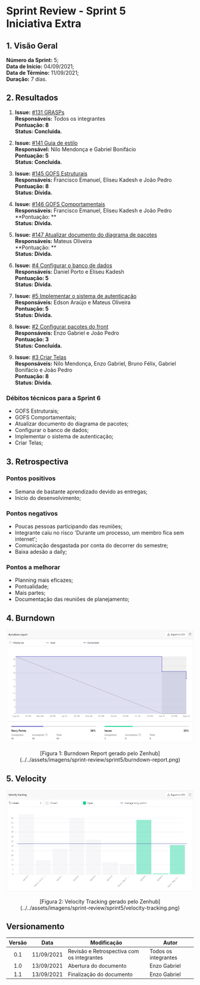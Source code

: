 # Sprint Review - Sprint 5 <br> <span class="rotulo-extra">Iniciativa Extra</span>

## 1. Visão Geral
**Número da Sprint:** 5;<br>
**Data de Início:** 04/09/2021;<br>
**Data de Término:** 11/09/2021;<br>
**Duração:** 7 dias.<br>

## 2. Resultados

1. **Issue:** [#131 GRASPs](https://github.com/UnBArqDsw2021-1/2021.1_G6_Curumim/issues/131)<br> 
**Responsáveis:** Todos os integrantes<br>
**Pontuação: 8**<br>
**Status: Concluida.**<br>

2. **Issue:** [#141 Guia de estilo](https://github.com/UnBArqDsw2021-1/2021.1_G6_Curumim/issues/141)<br> 
**Responsável:** Nilo Mendonça e Gabriel Bonifácio<br>
**Pontuação: 5**<br>
**Status: Concluída.**<br>

3. **Issue:** [#145 GOFS Estruturais](https://github.com/UnBArqDsw2021-1/2021.1_G6_Curumim/issues/145)<br> 
**Responsáveis:** Francisco Emanuel, Eliseu Kadesh e João Pedro<br>
**Pontuação: 8**<br>
**Status: Dívida.**<br>  

4. **Issue:** [#146 GOFS Comportamentais](https://github.com/UnBArqDsw2021-1/2021.1_G6_Curumim/issues/146)<br> 
**Responsáveis:** Francisco Emanuel, Eliseu Kadesh e João Pedro<br>
**Pontuação: **<br>
**Status: Dívida.**<br> 

5. **Issue:** [#147 Atualizar documento do diagrama de pacotes](https://github.com/UnBArqDsw2021-1/2021.1_G6_Curumim/issues/147)<br> 
**Responsáveis:** Mateus Oliveira<br>
**Pontuação: **<br>
**Status: Dívida.**<br> 

6. **Issue:** [#4 Configurar o banco de dados](https://github.com/UnBArqDsw2021-1/2021.1_G6_Curumim_Back-end/issues/4)<br> 
**Responsáveis:** Daniel Porto e Eliseu Kadesh<br>
**Pontuação: 5**<br>
**Status: Dívida.**<br>

7. **Issue:** [#5 Implementar o sistema de autenticação](https://github.com/UnBArqDsw2021-1/2021.1_G6_Curumim_Back-end/issues/5)<br> 
**Responsáveis:** Edson Araújo e Mateus Oliveira<br>
**Pontuação: 5**<br>
**Status: Dívida.**<br>

8. **Issue:** [#2 Configurar pacotes do front](https://github.com/unbarqdsw2021-1/2021.1_g6_curumim_front-end/issues/2)<br> 
**Responsáveis:** Enzo Gabriel e João Pedro<br>
**Pontuação: 3**<br>
**Status: Concluída.**<br>

9. **Issue:** [#3 Criar Telas](https://github.com/unbarqdsw2021-1/2021.1_g6_curumim_front-end/issues/3)<br> 
**Responsáveis:** Nilo Mendonça, Enzo Gabriel, Bruno Félix, Gabriel Bonifácio e João Pedro<br>
**Pontuação: 8**<br>
**Status: Dívida.**<br>

### **Débitos técnicos para a Sprint 6**
 - GOFS Estruturais;
 - GOFS Comportamentais;
 - Atualizar documento do diagrama de pacotes;
 - Configurar o banco de dados;
 - Implementar o sistema de autenticação;
 - Criar Telas;

## 3. Retrospectiva

### **Pontos positivos**
- Semana de bastante aprendizado devido as entregas;
- Início do desenvolvimento;

### **Pontos negativos**
- Poucas pessoas participando das reuniões;
- Integrante caiu no risco 'Durante um processo, um membro fica sem internet';
- Comunicação desgastada por conta do decorrer do semestre;
- Baixa adesão a daily;
  
### **Pontos a melhorar**
- Planning mais eficazes;
- Pontualidade;
- Mais partes;
- Documentação das reuniões de planejamento;

## 4. Burndown
![Burndown Report](../../assets/imagens/sprint-review/sprint5/burndown-report.png)
<center>[Figura 1: Burndown Report gerado pelo Zenhub](../../assets/imagens/sprint-review/sprint5/burndown-report.png)</center>

## 5. Velocity
![Velocity Tracking](../../assets/imagens/sprint-review/sprint5/velocity-tracking.png)
<center>[Figura 2: Velocity Tracking gerado pelo Zenhub](../../assets/imagens/sprint-review/sprint5/velocity-tracking.png)</center>

## Versionamento
| Versão | Data       | Modificação                                | Autor                |
| :----: | ---------- | ------------------------------------------ | -------------------- |
|  0.1   | 11/09/2021 | Revisão e Retrospectiva com os integrantes | Todos os integrantes |
|  1.0   | 13/09/2021 | Abertura do documento | Enzo Gabriel |
|  1.1   | 13/09/2021 | Finalização do documento | Enzo Gabriel |